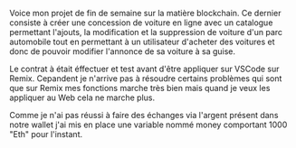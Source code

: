 Voice mon projet de fin de semaine sur la matière blockchain. Ce dernier consiste à créer une concession de voiture en ligne avec un catalogue permettant l'ajouts, la modification et la suppression de voiture d'un parc automobile tout en permettant à un utilisateur d'acheter des voitures et donc de pouvoir modifier l'annonce de sa voiture à sa guise.

Le contrat à était éffectuer et test avant d'être appliquer sur VSCode sur Remix. Cepandent je n'arrive pas à résoudre certains problèmes qui sont que sur Remix mes fonctions marche très bien mais quand je veux les appliquer au Web cela ne marche plus.


Comme je n'ai pas réussi à faire des échanges via l'argent présent dans notre wallet j'ai mis en place une variable nommé money comportant 1000 "Eth" pour l'instant. 
